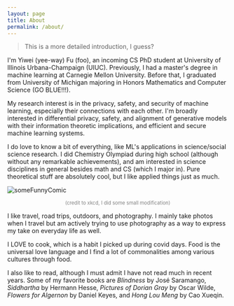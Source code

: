 ```yaml
---
layout: page
title: About
permalink: /about/
---
```

> This is a more detailed introduction, I guess?

I'm Yiwei (yee-way) Fu (foo), an incoming CS PhD student at University of Illinois Urbana-Champaign (UIUC). Previously, I had a master's degree in machine learning at Carnegie Mellon University. Before that, I graduated from University of Michigan majoring in Honors Mathematics and Computer Science (GO BLUE!!!).

My research interest is in the privacy, safety, and security of machine learning, especially their connections with each other. I'm broadly interested in differential privacy, safety, and alignment of generative models with their information theoretic implications, and efficient and secure machine learning systems.

I do love to know a bit of everything, like ML's applications in science/social science research. I did Chemistry Olympiad during high school (although without any remarkable achievements), and am interested in science disciplines in general besides math and CS (which I major in). Pure theoretical stuff are absolutely cool, but I like applied things just as much.

![someFunnyComic](../assets/images/about/fieldPurity.png)

<p style="text-align: center; font-size: 0.8em; color: #828282">(credit to xkcd, I did some small modification)</p>

I like travel, road trips, outdoors, and photography. I mainly take photos when I travel but am actively trying to use photography as a way to express my take on everyday life as well.

I LOVE to cook, which is a habit I picked up during covid days. Food is the universal love language and I find a lot of commonalities among various cultures through food.

I also like to read, although I must admit I have not read much in recent years. Some of my favorite books are *Blindness* by José Saramango, *Siddhartha* by Hermann Hesse, *Pictures of Dorian Gray* by Oscar Wilde, *Flowers for Algernon* by Daniel Keyes, and *Hong Lou Meng* by Cao Xueqin.

<!-- Alright, we are all naive children in front of the universe of thoughts. -->

<!-- <script>
    document.write('<a href="' + document.referrer + '">I think you would like to go back</a>');
</script> -->